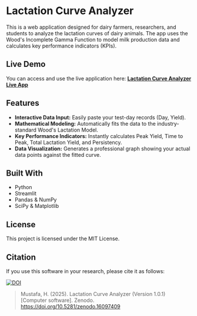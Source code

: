 # Lactation Curve Analyzer

This is a web application designed for dairy farmers, researchers, and students to analyze the lactation curves of dairy animals. The app uses the Wood's Incomplete Gamma Function to model milk production data and calculates key performance indicators (KPIs).

## Live Demo

You can access and use the live application here:
**[Lactation Curve Analyzer Live App](https://lactation-analyzer-g3jzysd7o8mqk2qymyyqey.streamlit.app/)**

## Features

-   **Interactive Data Input:** Easily paste your test-day records (Day, Yield).
-   **Mathematical Modeling:** Automatically fits the data to the industry-standard Wood's Lactation Model.
-   **Key Performance Indicators:** Instantly calculates Peak Yield, Time to Peak, Total Lactation Yield, and Persistency.
-   **Data Visualization:** Generates a professional graph showing your actual data points against the fitted curve.

## Built With

-   Python
-   Streamlit
-   Pandas & NumPy
-   SciPy & Matplotlib

## License

This project is licensed under the MIT License.

## Citation

If you use this software in your research, please cite it as follows:

[![DOI](https://zenodo.org/badge/DOI/10.5281/zenodo.16097409.svg)](https://doi.org/10.5281/zenodo.16097409)

> Mustafa, H. (2025). Lactation Curve Analyzer (Version 1.0.1) [Computer software]. Zenodo. https://doi.org/10.5281/zenodo.16097409

